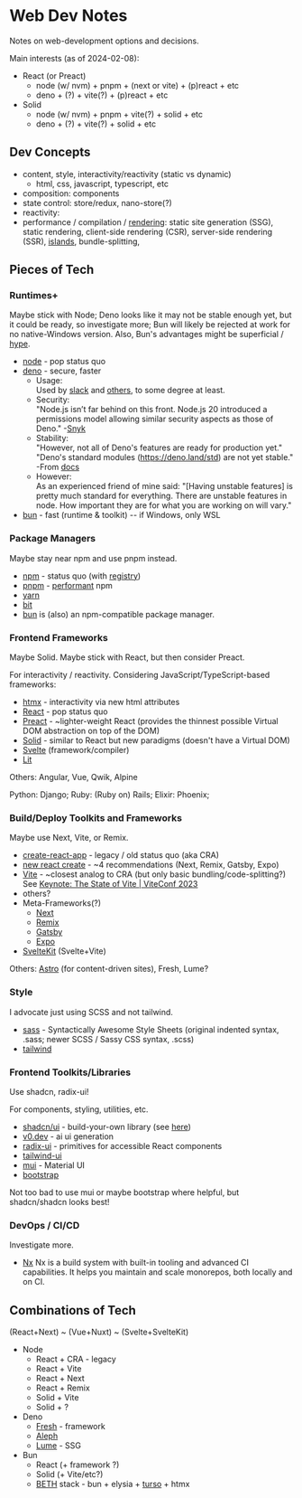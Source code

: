 # Web Dev Notes

Notes on web-development options and decisions.

Main interests (as of 2024-02-08):

* React (or Preact)
  * node (w/ nvm) + pnpm + (next or vite) + (p)react + etc
  * deno + (?) + vite(?) + (p)react + etc
* Solid
  * node (w/ nvm) + pnpm + vite(?) + solid + etc
  * deno + (?) + vite(?) + solid + etc

## Dev Concepts

* content, style, interactivity/reactivity (static vs dynamic)
  * html, css, javascript, typescript, etc
* composition:
  components
* state control:
  store/redux, nano-store(?)
* reactivity:
* performance / compilation /
  [rendering](https://www.patterns.dev/vanilla/rendering-patterns):
  static site generation (SSG), static rendering,
  client-side rendering (CSR), server-side rendering (SSR),
  [islands](https://www.patterns.dev/vanilla/islands-architecture),
  bundle-splitting,

## Pieces of Tech

### Runtimes+

Maybe stick with Node; Deno looks like it may not be stable enough yet, but it
could be ready, so investigate more; Bun will likely be rejected at work for no
native-Windows version.  Also, Bun's advantages might be superficial /
[hype](https://dev.to/thejaredwilcurt/bun-hype-how-we-learned-nothing-from-yarn-2n3j).

* [node](https://nodejs.org/en) - pop status quo
* [deno](https://deno.com/) - secure, faster
  * Usage:  
    Used by [slack](https://api.slack.com/automation/security) and
    [others](https://deno.com/blog?tag=partnerships), to some degree at least.
  * Security:  
    "Node.js isn’t far behind on this front. Node.js 20 introduced a permissions
    model allowing similar security aspects as those of Deno."
    -[Snyk](https://snyk.io/blog/javascript-runtime-compare-node-deno-bun/)
  * Stability:  
    "However, not all of Deno's features are ready for production yet."  
    "Deno's standard modules (<https://deno.land/std>) are not yet stable."  
    -From [docs](https://docs.deno.com/runtime/manual/runtime/stability)
  * However:  
    As an experienced friend of mine said: "[Having unstable features] is pretty
    much standard for everything. There are unstable features in node. How
    important they are for what you are working on will vary."
* [bun](https://bun.sh/) - fast (runtime & toolkit) -- if Windows, only WSL

### Package Managers

Maybe stay near npm and use pnpm instead.

* [npm](https://nodejs.org/en/learn/getting-started/an-introduction-to-the-npm-package-manager) -
  status quo (with [registry](https://docs.npmjs.com/about-npm))
* [pnpm](https://pnpm.io/) - [performant](https://pnpm.io/faq#what-does-pnpm-stand-for) npm
* [yarn](https://classic.yarnpkg.com/en/)
* [bit](https://bit.dev/)
* [bun](https://bun.sh/) is (also) an npm-compatible package manager.

### Frontend Frameworks

Maybe Solid. Maybe stick with React, but then consider Preact.

For interactivity / reactivity. Considering JavaScript/TypeScript-based
frameworks:

* [htmx](https://www.htmx.org/) - interactivity via new html attributes
* [React](https://react.dev/) - pop status quo
* [Preact](https://preactjs.com/) - ~lighter-weight React
  (provides the thinnest possible Virtual DOM abstraction on top of the DOM)
* [Solid](https://www.solidjs.com/) - similar to React but new paradigms
  (doesn't have a Virtual DOM)
* [Svelte](https://svelte.dev/) (framework/compiler)
* [Lit](https://lit.dev/)

Others: Angular, Vue, Qwik, Alpine

Python: Django; Ruby: (Ruby on) Rails; Elixir: Phoenix;

### Build/Deploy Toolkits and Frameworks

Maybe use Next, Vite, or Remix.

* [create-react-app](https://legacy.reactjs.org/docs/create-a-new-react-app.html) -
  legacy / old status quo (aka CRA)
* [new react create](https://react.dev/learn/start-a-new-react-project) - ~4
  recommendations (Next, Remix, Gatsby, Expo)
* [Vite](https://vitejs.dev/) - ~closest analog to CRA (but only basic bundling/code-splitting?)  
  See [Keynote: The State of Vite | ViteConf 2023](https://www.youtube.com/watch?v=hrdwQHoAp0M&t=14m16s)
* others?
* Meta-Frameworks(?)
  * [Next](https://nextjs.org/)
  * [Remix](https://remix.run/)
  * [Gatsby](https://www.gatsbyjs.com/)
  * [Expo](https://expo.dev/)
* [SvelteKit](https://kit.svelte.dev/) (Svelte+Vite)

Others: [Astro](https://astro.build/) (for content-driven sites), Fresh, Lume?

### Style

I advocate just using SCSS and not tailwind.

* [sass](https://sass-lang.com/) - Syntactically Awesome Style Sheets
  (original indented syntax, .sass; newer SCSS / Sassy CSS syntax, .scss)
* [tailwind](https://tailwindcss.com/)

### Frontend Toolkits/Libraries

Use shadcn, radix-ui!

For components, styling, utilities, etc.

* [shadcn/ui](https://ui.shadcn.com/) - build-your-own library (see
  [here](https://www.youtube.com/watch?v=2Q0mWH6g8Fo))
* [v0.dev](https://v0.dev/) - ai ui generation
* [radix-ui](https://www.radix-ui.com/) -
  primitives for accessible React components
* [tailwind-ui](https://tailwindui.com/)
* [mui](https://mui.com/material-ui/) - Material UI
* [bootstrap](https://getbootstrap.com/)

Not too bad to use mui or maybe bootstrap where helpful, but shadcn/shadcn looks best!

### DevOps / CI/CD

Investigate more.

* [Nx](https://nx.dev/)
  Nx is a build system with built-in tooling and advanced CI capabilities. It
  helps you maintain and scale monorepos, both locally and on CI.

## Combinations of Tech

(React+Next) ~ (Vue+Nuxt) ~ (Svelte+SvelteKit)

* Node
  * React + CRA - legacy
  * React + Vite
  * React + Next
  * React + Remix
  * Solid + Vite
  * Solid + ?
* Deno
  * [Fresh](https://fresh.deno.dev/) - framework
  * [Aleph](https://alephjs.org/)
  * [Lume](https://lume.land/) - SSG
* Bun
  * React (+ framework ?)
  * Solid (+ Vite/etc?)
  * [BETH](https://www.youtube.com/watch?v=cpzowDDJj24) stack -
    bun + elysia + [turso](https://turso.tech/) + htmx
